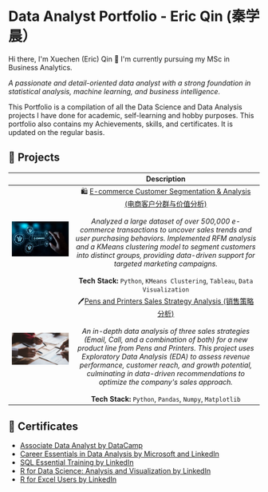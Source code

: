 # Data Analyst Portfolio - Eric Qin (秦学晨）
Hi there, I'm Xuechen (Eric) Qin 👋 I'm currently pursuing my MSc in Business Analytics. 

*A passionate and detail-oriented data analyst with a strong foundation in statistical analysis, machine learning, and business intelligence.* 

This Portfolio is a compilation of all the Data Science and Data Analysis projects I have done for academic, self-learning and hobby purposes. This portfolio also contains my Achievements, skills, and certificates. It is updated on the regular basis.  

## 🚀 Projects

|                                                                                                                         	|                                                                                                                                                                                                                                                                               Description                                                                                                                                                                                                                                                                               	|
|-------------------------------------------------------------------------------------------------------------------------	|:-----------------------------------------------------------------------------------------------------------------------------------------------------------------------------------------------------------------------------------------------------------------------------------------------------------------------------------------------------------------------------------------------------------------------------------------------------------------------------------------------------------------------------------------------------------------------:	|
| ![e-commerce](https://github.com/ericxq27/Data-Analyst-Portfolio/blob/main/Images/e-commerce-img.jpeg)                  	| 🛍️ [E-commerce Customer Segmentation & Analysis (电商客户分群与价值分析)](https://github.com/ericxq27/E-commerce-Customer-Sales-Analysis/tree/main)<br><br>*Analyzed a large dataset of over 500,000 e-commerce transactions to uncover sales trends and user purchasing behaviors. Implemented RFM analysis and a KMeans clustering model to segment customers into distinct groups, providing data-driven support for targeted marketing campaigns.*<br><br>**Tech Stack:** `Python`, `KMeans Clustering`, `Tableau`, `Data Visualization`                                                	|
| ![PensandPrinters](https://github.com/ericxq27/Data-Analyst-Portfolio/blob/main/Images/Pens%20and%20Printers%20img.png) 	| 🖊️[Pens and Printers Sales Strategy Analysis (销售策略分析)](https://github.com/ericxq27/E-commerce-Customer-Sales-Analysis/tree/main)<br><br>*An in-depth data analysis of three sales strategies (Email, Call, and a combination of both) for a new product line from Pens and Printers. This project uses Exploratory Data Analysis (EDA) to assess revenue performance, customer reach, and growth potential, culminating in data-driven recommendations to optimize the company's sales approach.*<br><br>**Tech Stack:** `Python`, `Pandas`, `Numpy`, `Matplotlib` 	|

## 📄 Certificates
- [Associate Data Analyst by DataCamp](https://github.com/ericxq27/Data-Analyst-Portfolio/blob/main/Certificates/ASSOCIATE%20DATA%20ANALYST.pdf)
- [Career Essentials in Data Analysis by Microsoft and LinkedIn](https://github.com/ericxq27/Data-Analyst-Portfolio/blob/main/Certificates/CertificateOfCompletion_Career%20Essentials%20in%20Data%20Analysis%20by%20Microsoft%20and%20LinkedIn.pdf)
- [SQL Essential Training by LinkedIn](https://github.com/ericxq27/Data-Analyst-Portfolio/blob/main/Certificates/CertificateOfCompletion_SQL%20Essential%20Training.pdf)
- [R for Data Science: Analysis and Visualization by LinkedIn](https://github.com/ericxq27/Data-Analyst-Portfolio/blob/main/Certificates/CertificateOfCompletion_R%20for%20Data%20Science%20Analysis%20and%20Visualization.pdf)
- [R for Excel Users by LinkedIn](https://github.com/ericxq27/Data-Analyst-Portfolio/blob/main/Certificates/CertificateOfCompletion_R%20for%20Excel%20Users.pdf)
